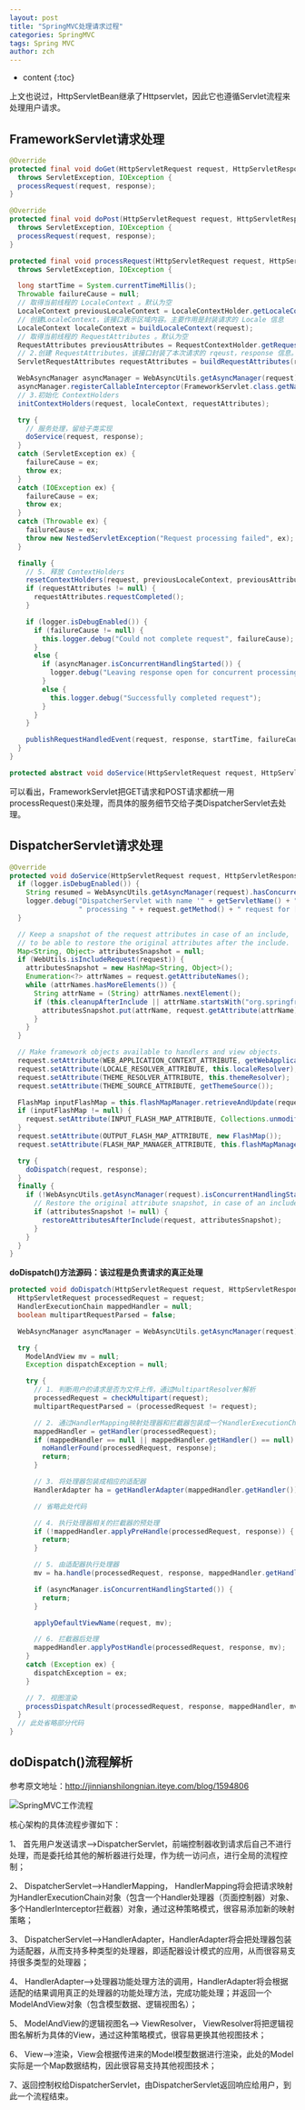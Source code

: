 ```yaml
---
layout: post
title: "SpringMVC处理请求过程"
categories: SpringMVC
tags: Spring MVC
author: zch
---
```


* content
{:toc}


上文也说过，HttpServletBean继承了Httpservlet，因此它也遵循Servlet流程来处理用户请求。





## FrameworkServlet请求处理

```java
@Override
protected final void doGet(HttpServletRequest request, HttpServletResponse response)
  throws ServletException, IOException {
  processRequest(request, response);
}

@Override
protected final void doPost(HttpServletRequest request, HttpServletResponse response)
  throws ServletException, IOException {
  processRequest(request, response);
}
```

```java
protected final void processRequest(HttpServletRequest request, HttpServletResponse response)
  throws ServletException, IOException {

  long startTime = System.currentTimeMillis();
  Throwable failureCause = null;
  // 取得当前线程的 LocaleContext 。默认为空
  LocaleContext previousLocaleContext = LocaleContextHolder.getLocaleContext();
  // 创建LocaleContext，该接口表示区域内容。主要作用是封装请求的 Locale 信息
  LocaleContext localeContext = buildLocaleContext(request);
  // 取得当前线程的 RequestAttributes 。默认为空
  RequestAttributes previousAttributes = RequestContextHolder.getRequestAttributes();
  // 2.创建 RequestAttributes，该接口封装了本次请求的 rqeust，response 信息。通过它可以很方便的操作 rqeust 的属性 
  ServletRequestAttributes requestAttributes = buildRequestAttributes(request, response, previousAttributes);

  WebAsyncManager asyncManager = WebAsyncUtils.getAsyncManager(request);
  asyncManager.registerCallableInterceptor(FrameworkServlet.class.getName(), new RequestBindingInterceptor());
  // 3.初始化 ContextHolders
  initContextHolders(request, localeContext, requestAttributes);

  try {
    // 服务处理，留给子类实现
    doService(request, response);
  }
  catch (ServletException ex) {
    failureCause = ex;
    throw ex;
  }
  catch (IOException ex) {
    failureCause = ex;
    throw ex;
  }
  catch (Throwable ex) {
    failureCause = ex;
    throw new NestedServletException("Request processing failed", ex);
  }

  finally {
    // 5. 释放 ContextHolders
    resetContextHolders(request, previousLocaleContext, previousAttributes);
    if (requestAttributes != null) {
      requestAttributes.requestCompleted();
    }

    if (logger.isDebugEnabled()) {
      if (failureCause != null) {
        this.logger.debug("Could not complete request", failureCause);
      }
      else {
        if (asyncManager.isConcurrentHandlingStarted()) {
          logger.debug("Leaving response open for concurrent processing");
        }
        else {
          this.logger.debug("Successfully completed request");
        }
      }
    }

    publishRequestHandledEvent(request, response, startTime, failureCause);
  }
}
```

```java
protected abstract void doService(HttpServletRequest request, HttpServletResponse response)throws Exception;
```

可以看出，FrameworkServlet把GET请求和POST请求都统一用processRequest()来处理，而具体的服务细节交给子类DispatcherServlet去处理。

## DispatcherServlet请求处理

```java
@Override
protected void doService(HttpServletRequest request, HttpServletResponse response) throws Exception {
  if (logger.isDebugEnabled()) {
    String resumed = WebAsyncUtils.getAsyncManager(request).hasConcurrentResult() ? " resumed" : "";
    logger.debug("DispatcherServlet with name '" + getServletName() + "'" + resumed +
                 " processing " + request.getMethod() + " request for [" + getRequestUri(request) + "]");
  }

  // Keep a snapshot of the request attributes in case of an include,
  // to be able to restore the original attributes after the include.
  Map<String, Object> attributesSnapshot = null;
  if (WebUtils.isIncludeRequest(request)) {
    attributesSnapshot = new HashMap<String, Object>();
    Enumeration<?> attrNames = request.getAttributeNames();
    while (attrNames.hasMoreElements()) {
      String attrName = (String) attrNames.nextElement();
      if (this.cleanupAfterInclude || attrName.startsWith("org.springframework.web.servlet")) {
        attributesSnapshot.put(attrName, request.getAttribute(attrName));
      }
    }
  }

  // Make framework objects available to handlers and view objects.
  request.setAttribute(WEB_APPLICATION_CONTEXT_ATTRIBUTE, getWebApplicationContext());
  request.setAttribute(LOCALE_RESOLVER_ATTRIBUTE, this.localeResolver);
  request.setAttribute(THEME_RESOLVER_ATTRIBUTE, this.themeResolver);
  request.setAttribute(THEME_SOURCE_ATTRIBUTE, getThemeSource());

  FlashMap inputFlashMap = this.flashMapManager.retrieveAndUpdate(request, response);
  if (inputFlashMap != null) {
    request.setAttribute(INPUT_FLASH_MAP_ATTRIBUTE, Collections.unmodifiableMap(inputFlashMap));
  }
  request.setAttribute(OUTPUT_FLASH_MAP_ATTRIBUTE, new FlashMap());
  request.setAttribute(FLASH_MAP_MANAGER_ATTRIBUTE, this.flashMapManager);

  try {
    doDispatch(request, response);
  }
  finally {
    if (!WebAsyncUtils.getAsyncManager(request).isConcurrentHandlingStarted()) {
      // Restore the original attribute snapshot, in case of an include.
      if (attributesSnapshot != null) {
        restoreAttributesAfterInclude(request, attributesSnapshot);
      }
    }
  }
}
```

**doDispatch()方法源码：该过程是负责请求的真正处理**

```java
protected void doDispatch(HttpServletRequest request, HttpServletResponse response) throws Exception {
  HttpServletRequest processedRequest = request;
  HandlerExecutionChain mappedHandler = null;
  boolean multipartRequestParsed = false;

  WebAsyncManager asyncManager = WebAsyncUtils.getAsyncManager(request);

  try {
    ModelAndView mv = null;
    Exception dispatchException = null;

    try {
      // 1. 判断用户的请求是否为文件上传，通过MultipartResolver解析
      processedRequest = checkMultipart(request);
      multipartRequestParsed = (processedRequest != request);

      // 2. 通过HandlerMapping映射处理器和拦截器包装成一个HandlerExecutionChain
      mappedHandler = getHandler(processedRequest);
      if (mappedHandler == null || mappedHandler.getHandler() == null) {
        noHandlerFound(processedRequest, response);
        return;
      }

      // 3. 将处理器包装成相应的适配器
      HandlerAdapter ha = getHandlerAdapter(mappedHandler.getHandler());

      // 省略此处代码

      // 4. 执行处理器相关的拦截器的预处理
      if (!mappedHandler.applyPreHandle(processedRequest, response)) {
        return;
      }

      // 5. 由适配器执行处理器
      mv = ha.handle(processedRequest, response, mappedHandler.getHandler());

      if (asyncManager.isConcurrentHandlingStarted()) {
        return;
      }

      applyDefaultViewName(request, mv);

      // 6. 拦截器后处理
      mappedHandler.applyPostHandle(processedRequest, response, mv);
    }
    catch (Exception ex) {
      dispatchException = ex;
    }

    // 7. 视图渲染
    processDispatchResult(processedRequest, response, mappedHandler, mv, dispatchException);
  }
  // 此处省略部分代码
}
```




## doDispatch()流程解析

参考原文地址：http://jinnianshilongnian.iteye.com/blog/1594806

![SpringMVC工作流程](https://raw.githubusercontent.com/objcoding/objcoding.github.io/master/images/springmvc.png)



核心架构的具体流程步骤如下：

1、  首先用户发送请求——>DispatcherServlet，前端控制器收到请求后自己不进行处理，而是委托给其他的解析器进行处理，作为统一访问点，进行全局的流程控制；

2、  DispatcherServlet——>HandlerMapping， HandlerMapping将会把请求映射为HandlerExecutionChain对象（包含一个Handler处理器（页面控制器）对象、多个HandlerInterceptor拦截器）对象，通过这种策略模式，很容易添加新的映射策略；

3、  DispatcherServlet——>HandlerAdapter，HandlerAdapter将会把处理器包装为适配器，从而支持多种类型的处理器，即适配器设计模式的应用，从而很容易支持很多类型的处理器；

4、  HandlerAdapter——>处理器功能处理方法的调用，HandlerAdapter将会根据适配的结果调用真正的处理器的功能处理方法，完成功能处理；并返回一个ModelAndView对象（包含模型数据、逻辑视图名）；

5、  ModelAndView的逻辑视图名——> ViewResolver， ViewResolver将把逻辑视图名解析为具体的View，通过这种策略模式，很容易更换其他视图技术；

6、  View——>渲染，View会根据传进来的Model模型数据进行渲染，此处的Model实际是一个Map数据结构，因此很容易支持其他视图技术；

7、返回控制权给DispatcherServlet，由DispatcherServlet返回响应给用户，到此一个流程结束。